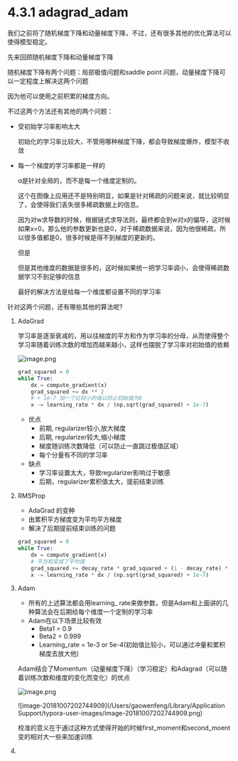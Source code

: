 # 4.3.1 adagrad_adam

我们之前将了随机梯度下降和动量梯度下降，不过，还有很多其他的优化算法可以使得模型稳定。

先来回顾随机梯度下降和动量梯度下降

随机梯度下降有两个问题：局部极值问题和saddle point 问题，动量梯度下降可以一定程度上解决这两个问题

因为他可以使用之前积累的梯度方向。

不过这两个方法还有其他的两个问题：

 - 受初始学习率影响太大

   初始化的学习率比较大，不管用哪种梯度下降，都会导致梯度爆炸，模型不收敛

 - 每一个梯度的学习率都是一样的

   α是针对全局的，而不是每一个维度定制的。

   这个在图像上应用还不是特别明显，如果是针对稀疏的问题来说，就比较明显了，会使得我们丢失很多稀疏数据上的信息。

   因为对w求导数的时候，根据链式求导法则，最终都会到w对x的偏导，这时候如果x=0，那么他的参数更新也是0，对于稀疏数据来说，因为他很稀疏，所以很多值都是0，很多时候是得不到梯度的更新的。

   但是

   但是其他维度的数据是很多的，这时候如果统一把学习率调小，会使得稀疏数据学习不到足够的信息

   最好的解决方法是给每一个维度都设置不同的学习率



针对这两个问题，还有哪些其他的算法呢?

1. AdaGrad

   学习率是逐渐衰减的，用以往梯度的平方和作为学习率的分母，从而使得整个学习率随着训练次数的增加而越来越小，这样也摆脱了学习率对初始值的依赖

   ![image.png](https://upload-images.jianshu.io/upload_images/7220971-ea9f68000642be39.png?imageMogr2/auto-orient/strip%7CimageView2/2/w/1240)

   ```python
   grad_squared = 0 
   while True:
       dx = compute_gradient(x)
       grad_squared += dx ** 2
       # + 1e-7 加一个比较小的值以防止初始值为0
       x -= learning_rate * dx / (np.sqrt(grad_squared) + 1e-7)
   ```

   - 优点
     - 前期, regularizer较小,放大梯度
     - 后期, regularizer较大,缩小梯度
     - 梯度随训练次数降低（可以防止一直跳过极值区域）
     - 每个分量有不同的学习率
   - 缺点
     - 学习率设置太大，导致regularizer影响过于敏感
     - 后期，regularizer累积值太大，提前结束训练

2. RMSProp

   - AdaGrad 的变种
   - 由累积平方梯度变为平均平方梯度
   - 解决了后期提前结束训练的问题

   ```python
   grad_squared = 0 
   while True:
       dx = compute_gradient(x)
       # 平方和变成了平均值
       grad_squared += decay_rate * grad_squared + (1 - decay_rate) * (dx ** 2)
       x -= learning_rate * dx / (np.sqrt(grad_squared) + 1e-7)
   ```

3. Adam

   - 所有的上述算法都会用learning_ rate来做参数，但是Adam和上面讲的几种算法会在后期给每个维度一个定制的学习率
   - Adam在以下场景比较有效
     - Beta1 = 0.9
     - Beta2 = 0.999
     - Learning_rate = 1e-3 or 5e-4(初始值比较小，可以通过冲量和累积梯度去放大他) 

   Adam结合了Momentum（动量梯度下降）（学习稳定）和Adagrad（可以随着训练次数和维度的变化而变化）的优点

   ![image.png](https://upload-images.jianshu.io/upload_images/7220971-18715347ab33da6b.png?imageMogr2/auto-orient/strip%7CimageView2/2/w/1240)

   ![image-20181007202744909](/Users/gaowenfeng/Library/Application Support/typora-user-images/image-20181007202744909.png)

   校准的意义在于通过这种方式使得开始的时候first_moment和second_moent变的相对大一些来加速训练

4. 

